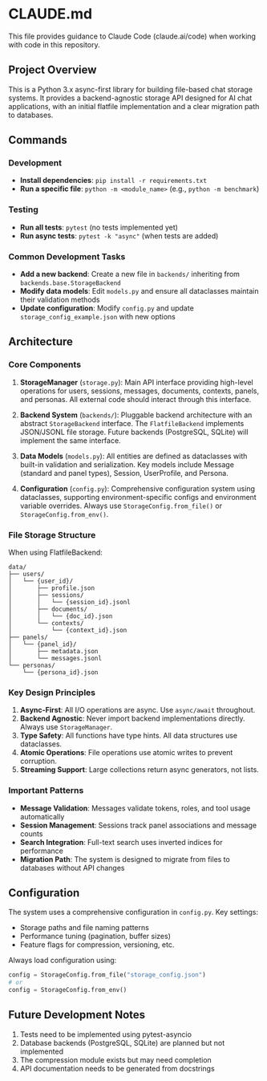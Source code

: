 # CLAUDE.md

This file provides guidance to Claude Code (claude.ai/code) when working with code in this repository.

## Project Overview

This is a Python 3.x async-first library for building file-based chat storage systems. It provides a backend-agnostic storage API designed for AI chat applications, with an initial flatfile implementation and a clear migration path to databases.

## Commands

### Development
- **Install dependencies**: `pip install -r requirements.txt`
- **Run a specific file**: `python -m <module_name>` (e.g., `python -m benchmark`)

### Testing
- **Run all tests**: `pytest` (no tests implemented yet)
- **Run async tests**: `pytest -k "async"` (when tests are added)

### Common Development Tasks
- **Add a new backend**: Create a new file in `backends/` inheriting from `backends.base.StorageBackend`
- **Modify data models**: Edit `models.py` and ensure all dataclasses maintain their validation methods
- **Update configuration**: Modify `config.py` and update `storage_config_example.json` with new options

## Architecture

### Core Components

1. **StorageManager** (`storage.py`): Main API interface providing high-level operations for users, sessions, messages, documents, contexts, panels, and personas. All external code should interact through this interface.

2. **Backend System** (`backends/`): Pluggable backend architecture with an abstract `StorageBackend` interface. The `FlatfileBackend` implements JSON/JSONL file storage. Future backends (PostgreSQL, SQLite) will implement the same interface.

3. **Data Models** (`models.py`): All entities are defined as dataclasses with built-in validation and serialization. Key models include Message (standard and panel types), Session, UserProfile, and Persona.

4. **Configuration** (`config.py`): Comprehensive configuration system using dataclasses, supporting environment-specific configs and environment variable overrides. Always use `StorageConfig.from_file()` or `StorageConfig.from_env()`.

### File Storage Structure

When using FlatfileBackend:
```
data/
├── users/
│   └── {user_id}/
│       ├── profile.json
│       ├── sessions/
│       │   └── {session_id}.jsonl
│       ├── documents/
│       │   └── {doc_id}.json
│       └── contexts/
│           └── {context_id}.json
├── panels/
│   └── {panel_id}/
│       ├── metadata.json
│       └── messages.jsonl
└── personas/
    └── {persona_id}.json
```

### Key Design Principles

1. **Async-First**: All I/O operations are async. Use `async/await` throughout.
2. **Backend Agnostic**: Never import backend implementations directly. Always use `StorageManager`.
3. **Type Safety**: All functions have type hints. All data structures use dataclasses.
4. **Atomic Operations**: File operations use atomic writes to prevent corruption.
5. **Streaming Support**: Large collections return async generators, not lists.

### Important Patterns

- **Message Validation**: Messages validate tokens, roles, and tool usage automatically
- **Session Management**: Sessions track panel associations and message counts
- **Search Integration**: Full-text search uses inverted indices for performance
- **Migration Path**: The system is designed to migrate from files to databases without API changes

## Configuration

The system uses a comprehensive configuration in `config.py`. Key settings:
- Storage paths and file naming patterns
- Performance tuning (pagination, buffer sizes)
- Feature flags for compression, versioning, etc.

Always load configuration using:
```python
config = StorageConfig.from_file("storage_config.json")
# or
config = StorageConfig.from_env()
```

## Future Development Notes

1. Tests need to be implemented using pytest-asyncio
2. Database backends (PostgreSQL, SQLite) are planned but not implemented
3. The compression module exists but may need completion
4. API documentation needs to be generated from docstrings